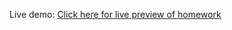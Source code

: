 Live demo: [Click here for live preview of homework](https://ireshka.github.io/Precourse/Lesson2-HTML-CSS/homework/homework.html)